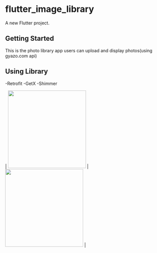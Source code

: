 # flutter_image_library

A new Flutter project.

## Getting Started

This is the photo library app users can upload and display photos(using gyazo.com api)

## Using Library

-Retrofit 
-GetX
-Shimmer 

|  <img src="https://media.wired.com/photos/5926db217034dc5f91becd6b/master/w_582,c_limit/so-logo-s.jpg" width="250"> |  <img src="https://mk0jobadderjftub56m0.kinstacdn.com/wp-content/uploads/stackoverflow.com-300.jpg" width="250"> |
